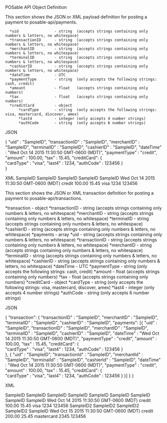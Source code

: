 POSable API Object Definition

This section shows the JSON or XML payload definition for posting a payment to posable-api/payments.

      *uid                - string  (accepts strings containing only numbers & letters, no whitespace)
      *transactionID      - string  (accepts strings containing only numbers & letters, no whitespace)
      *merchantID         - string  (accepts strings containing only numbers & letters, no whitespace)
      *terminalID         - string  (accepts strings containing only numbers & letters, no whitespace)
      *cashierID          - string  (accepts strings containing only numbers & letters, no whitespace)
      *dateTime           - UTC
      *paymentType        - string  (only accepts the following strings: cash, credit)
      *amount             - float   (accepts strings containing only numbers)
      *tax                - float   (accepts strings containing only numbers)
      *creditCard         - object
          *cardType       - string  (only accepts the following strings: visa, mastercard, discover, amex)
          *last4          - integer (only accepts 4 number strings)
          *authCode       - string  (only accepts 6 number strings)
          
          
JSON 

  {
       "uid" : "SampleID",
       "transactionID" : "SampleID",
       "merchantID" : "SampleID",
       "terminalID" : "SampleID",
       "cashierID" : "SampleID",
       "dateTime" :  "Wed Oct 14 2015 11:30:50 GMT-0600 (MDT)",
       "paymentType" : "credit",
       "amount" : 100.00,
       "tax" : 15.45,
       "creditCard": {           
            "cardType" : "visa",
            "last4" : 1234,
            "authCode" : 123456
       }                 
   }          
 

XML
    <uid>SampleID</uid> 
    <transactionID>SampleID</transactionID>
    <merchantID>SampleID</merchantID>
    <terminalID>SampleID</terminalID>
    <cashierID>SampleID</cashierID>
    <dateTime>Wed Oct 14 2015 11:30:50 GMT-0600 (MDT)</dateTime>
    <paymentType>credit</paymentType>
    <amount>100.00</amount>
    <tax>15.45</tax>
    <creditCard>
        <cardType>visa</cardType>
        <last4>1234</last4>
        <authCode>123456</authCode>
    </creditCard>


This section shows the JSON or XML transaction definition for posting a payment to posable-api/transactions.

  *transaction            - object
      *transactionID      - string  (accepts strings containing only numbers & letters, no whitespace)
      *merchantID        - string  (accepts strings containing only numbers & letters, no whitespace)
      *terminalID         - string  (accepts strings containing only numbers & letters, no whitespace)
      *cashierID          - string  (accepts strings containing only numbers & letters, no whitespace)
      *payments                 - array
            *uid                - string  (accepts strings containing only numbers & letters, no whitespace)
            *transactionID      - string  (accepts strings containing only numbers & letters, no whitespace)
            *merchantID         - string  (accepts strings containing only numbers & letters, no whitespace)
            *terminalID         - string  (accepts strings containing only numbers & letters, no whitespace)
            *cashierID          - string  (accepts strings containing only numbers & letters, no whitespace)
            *dateTime           - UTC
            *paymentType        - string  (only accepts the following strings: cash, credit)
            *amount             - float   (accepts strings containing only numbers)
            *tax                - float   (accepts strings containing only numbers)
            *creditCard         - object
                *cardType       - string  (only accepts the following strings: visa, mastercard, discover, amex)
                *last4          - integer (only accepts 4 number strings)
                *authCode       - string  (only accepts 6 number strings)
                
       
          
          
JSON 

{ 
    "transaction": {
      "transactionID" : "SampleID",
      "merchantID" : "SampleID",
      "terminalID" : "SampleID",
      "cashierID" : "SampleID",
      "payments": [{
          "uid" : "SampleID",
          "transactionID" : "SampleID",
           "merchantID" : "SampleID",
           "terminalID" : "SampleID",
           "cashierID" : "SampleID",
           "dateTime" :  "Wed Oct 14 2015 11:30:50 GMT-0600 (MDT)",
           "paymentType" : "credit",
           "amount" : 100.00,
           "tax" : 15.45,
           "creditCard": {           
                "cardType" : "visa",
                "last4" : 1234,
                "authCode" : 123456
            }    
        },
        {
          "uid" : "SampleID",
          "transactionId" : "SampleID",
           "merchantId" : "SampleID",
           "terminalId" : "SampleID",
           "cashierId" : "SampleID",
           "dateTime" :  "Wed Oct 14 2015 11:30:50 GMT-0600 (MDT)",
           "paymentType" : "credit",
           "amount" : 100.00,
           "tax" : 15.45,
           "creditCard": {           
                "cardType" : "visa",
                "last4" : 1234,
                "authCode" : 123456
            }
        }] 
    }
}

XML

<transaction>
    <transactionID>SampleID</transactionID>
    <merchantID>SampleID</merchantID>
    <terminalID>SampleID</terminalID>
    <cashierID>SampleID</cashierID>
        <payments>
            <payment> 
                <uid>SampleID</uid> 
                <transactionID>SampleID</transactionID>
                <merchantID>SampleID</merchantID>
                <terminalID>SampleID</terminalID>
                <cashierID>SampleID</cashierID>
                <dateTime>Wed Oct 14 2015 11:30:50 GMT-0600 (MDT)</dateTime>
                <paymentType>credit</paymentType>
                <amount>100.00</amount>
                <tax>15.45</tax>
                <creditCard>
                    <cardType>visa</cardType>
                    <last4>1234</last4>
                    <authCode>123456</authCode>
                </creditCard>
            </payment>
            <payment> 
                <uid>SampleID2</uid> 
                <transactionID>SampleID2</transactionID>
                <merchantID>SampleID2</merchantID>
                <terminalID>SampleID2</terminalID>
                <cashierID>SampleID</cashierID>
                <dateTime>Wed Oct 15 2015 11:30:50 GMT-0600 (MDT)</dateTime>
                <paymentType>credit</paymentType>
                <amount>200.00</amount>
                <tax>25.45</tax>
                <creditCard>
                    <cardType>mastercard</cardType>
                    <last4>2345</last4>
                    <authCode>123456</authCode>
                </creditCard>
            </payment>
        </payments>
</transaction>   

